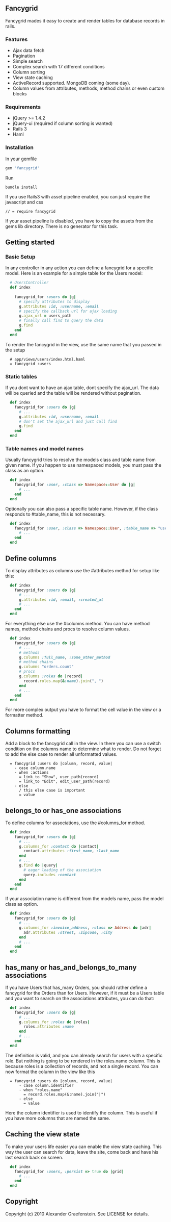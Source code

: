 ## Fancygrid
Fancygrid mades it easy to create and render tables for database records in rails.
### Features
* Ajax data fetch
* Pagination
* Simple search
* Complex search with 17 different conditions
* Column sorting
* View state caching
* ActiveRecord supported. MongoDB coming (some day).
* Column values from attributes, methods, method chains or even custom blocks

### Requirements
* jQuery >= 1.4.2
* jQuery-ui (required if column sorting is wanted)
* Rails 3
* Haml

### Installation
In your gemfile
```ruby
gem 'fancygrid'
```
Run
```console
bundle install
```

If you use Rails3 with asset pipeline enabled, you can just require the javascript and css 
```
// = require fancygrid
```
If your asset pipeline is disabled, you have to copy the assets from the gems lib directory. There is no generator for this task.

## Getting started

### Basic Setup
In any controller in any action you can define a fancygrid for a specific model.
Here is an example for a simple table for the Users model:
```ruby
  # UsersController
  def index
  
    fancygrid_for :users do |g|        
      # specify attributes to display  
      g.attributes :id, :username, :email 
      # specify the callback url for ajax loading
      g.ajax_url = users_path
      # finally call find to query the data
      g.find
    end
  end
```

To render the fancygrid in the view, use the same name that you passed in the setup
```haml
  # app/views/users/index.html.haml
  = fancygrid :users
```

### Static tables
If you dont want to have an ajax table, dont specify the ajax_url. The data will be
queried and the table will be rendered without pagination.
```ruby
  def index
    fancygrid_for :users do |g|
      # ...
      g.attributes :id, :username, :email 
      # don't set the ajax_url and just call find
      g.find
    end
  end
``` 

### Table names and model names
Usually fancygrid tries to resolve the models class and table name from given 
name. If you happen to use namespaced models, you must pass the class as an option.
```ruby
  def index
    fancygrid_for :user, :class => Namespace::User do |g|
      # ...
    end
  end
```

Optionally you can also pass a specific table name. However, if the class responds
to #table_name, this is not necessary.
```ruby
  def index
    fancygrid_for :user, :class => Namespace::User, :table_name => "users" do |g|
      # ...
    end
  end
```

## Define columns
To display attributes as columns use the #attributes method for setup like this:
```ruby
  def index  
    fancygrid_for :users do |g|
      # ...
      g.attributes :id, :email, :created_at
      # ...
    end
  end
```

For everything else use the #columns method. You can have method names,
method chains and procs to resolve column values.
```ruby
  def index  
    fancygrid_for :users do |g|
      # ...
      # methods
      g.columns :full_name, :some_other_method
      # method chains
      g.columns "orders.count"
      # procs
      g.columns :roles do |record|
        record.roles.map(&:name).join(", ")
      end        
      # ...
    end
  end
```
For more complex output you have to format the cell value in the view or a formatter method.

## Columns formatting
Add a block to the fancygrid call in the view. In there you can use a switch condition
on the columns name to determine what to render. Do not forget to add the else case to
render all unformatted values.
```haml
  = fancygrid :users do |column, record, value|
    - case column.name
    - when :actions
      = link_to "Show", user_path(record)
      = link_to "Edit", edit_user_path(record)
    - else
      / this else case is important
      = value
```

## belongs_to or has_one associations 
To define columns for associations, use the #columns_for method.
```ruby
  def index  
    fancygrid_for :users do |g|
      # ...
      g.columns_for :contact do |contact|
        contact.attributes :first_name, :last_name
      end
      # ...
      g.find do |query|
        # eager loading of the association
        query.includes :contact
      end
    end
  end
```

If your association name is different from the models name, pass the model 
class as option.
```ruby
  def index  
    fancygrid_for :users do |g|
      # ...
      g.columns_for :invoice_address, :class => Address do |adr|
        adr.attributes :street, :zipcode, :city
      end
      # ...
    end
  end
```

## has_many or has_and_belongs_to_many associations
If you have Users that has_many Orders, you should rather define a fancygrid 
for the Orders than for Users. However, if it must be a Users table and
you want to search on the associations attributes, you can do that:

```ruby
  def index  
    fancygrid_for :users do |g|
      # ...
      g.columns_for :roles do |roles|
        roles.attributes :name 
      end
      # ...
    end
  end
```
    
The definition is valid, and you can already search for users with a specific
role. But nothing is going to be rendered in the roles.name column. This is
because roles is a collection of records, and not a single record. You can now
format the column in the view like this

```haml
  = fancygrid :users do |column, record, value|
      - case column.identifier
      - when "roles.name"
        = record.roles.map(&:name).join("|")
      - else
        = value
```

Here the column identifier is used to identify the column. This is useful
if you have more columns that are named the same.

## Caching the view state
To make your users life easier you can enable the view state caching. This way
the user can search for data, leave the site, come back and have his last
search back on screen.
```ruby
  def index
    fancygrid_for :users, :persist => true do |grid|
      # ...
    end
  end
```
## Copyright
Copyright (c) 2010 Alexander Graefenstein. See LICENSE for details.
